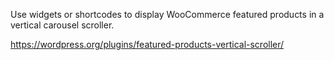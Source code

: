 Use widgets or shortcodes to display WooCommerce featured products in a vertical carousel scroller.

https://wordpress.org/plugins/featured-products-vertical-scroller/
